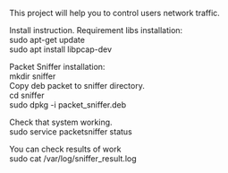 This project will help you to control users network traffic.

Install instruction.
Requirement libs installation:  
sudo apt-get update  
sudo apt install libpcap-dev  

Packet Sniffer installation:  
mkdir sniffer  
Copy deb packet to sniffer directory.  
cd sniffer  
sudo dpkg -i packet_sniffer.deb  


Check that system working.  
sudo service packetsniffer status  

You can check results of work   
sudo cat /var/log/sniffer_result.log  
